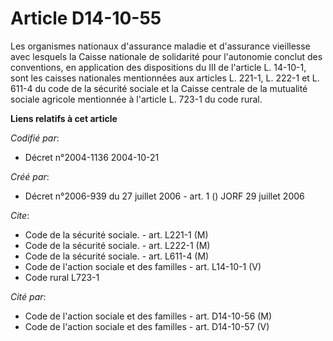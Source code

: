 # Article D14-10-55

Les organismes nationaux d'assurance maladie et d'assurance vieillesse avec lesquels la Caisse nationale de solidarité pour
l'autonomie conclut des conventions, en application des dispositions du III de l'article L. 14-10-1, sont les caisses
nationales mentionnées aux articles L. 221-1, L. 222-1 et L. 611-4 du code de la sécurité sociale et la Caisse centrale de la
mutualité sociale agricole mentionnée à l'article L. 723-1 du code rural.

**Liens relatifs à cet article**

_Codifié par_:

  - Décret n°2004-1136 2004-10-21

_Créé par_:

  - Décret n°2006-939 du 27 juillet 2006 - art. 1 () JORF 29 juillet 2006

_Cite_:

  - Code de la sécurité sociale. - art. L221-1 (M)
  - Code de la sécurité sociale. - art. L222-1 (M)
  - Code de la sécurité sociale. - art. L611-4 (M)
  - Code de l'action sociale et des familles - art. L14-10-1 (V)
  - Code rural L723-1

_Cité par_:

  - Code de l'action sociale et des familles - art. D14-10-56 (M)
  - Code de l'action sociale et des familles - art. D14-10-57 (V)
